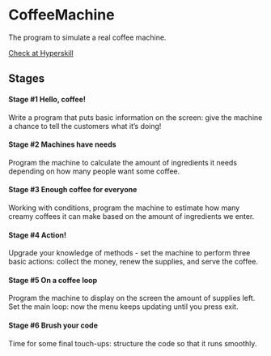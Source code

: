 # CoffeeMachine
The program to simulate a real coffee machine.

[Check at Hyperskill](https://hyperskill.org/projects/33?goal=7)

## Stages
#### Stage #1 Hello, coffee!
Write a program that puts basic information on the screen: give the machine a chance to tell the customers what it’s doing!

#### Stage #2 Machines have needs
Program the machine to calculate the amount of ingredients it needs depending on how many people want some coffee.

#### Stage #3 Enough coffee for everyone
Working with conditions, program the machine to estimate how many creamy coffees it can make based on the amount of ingredients we enter.

#### Stage #4 Action!
Upgrade your knowledge of methods - set the machine to perform three basic actions: collect the money, renew the supplies, and serve the coffee.

#### Stage #5 On a coffee loop
Program the machine to display on the screen the amount of supplies left. Set the main loop: now the menu keeps updating until you press exit.

#### Stage #6 Brush your code
Time for some final touch-ups: structure the code so that it runs smoothly.
